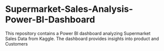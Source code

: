 # Supermarket-Sales-Analysis-Power-BI-Dashboard
This repository contains a Power BI dashboard analyzing Supermarket Sales Data from Kaggle. The dashboard provides insights into product and Customers  

